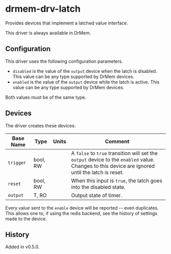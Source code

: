 # drmem-drv-latch

Provides devices that implement a latched value interface.

This driver is always available in DrMem.

## Configuration

This driver uses the following configuration parameters.

- `disabled` is the value of the `output` device when the latch is
  disabled. This value can be any type supported by DrMem devices.
- `enabled` is the value of the `output` device while the latch is
  active. This value can be any type supported by DrMem devices.

Both values must be of the same type.

## Devices

The driver creates these devices:

| Base Name | Type     | Units | Comment                                                                      |
|-----------|----------|-------|------------------------------------------------------------------------------|
| `trigger` | bool, RW |       | A `false` to `true` transition will set the `output` device to the `enabled` value. Changes to this device are ignored until the latch is reset. |
| `reset`   | bool, RW |       | When this input is `true`, the latch goes into the disabled state. |
| `output`  | T, RO    |       | Output state of timer.                                                       |

Every value sent to the `enable` device will be reported -- even
duplicates. This allows one to, if using the redis backend, see the
history of settings made to the device.

## History

Added in v0.5.0.

